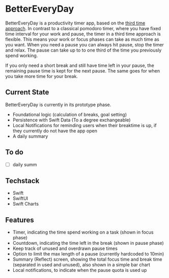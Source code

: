 # BetterEveryDay

BetterEveryDay is a productivity timer app, based on the [third time approach](https://www.lesswrong.com/posts/RWu8eZqbwgB9zaerh/third-time-a-better-way-to-work). In contrast to a classical pomodoro timer, where you have fixed time interval for your work and pause, the timer in a third time approach is flexible. This means your work or focus phases can take as much time as you want. When you need a pause you can always hit pause, stop the timer and relax. The pause can take up to to one third of the time you previously spend working.

If you only need a short break and still have time left in your pause, the remaining pause time is kept for the next pause. The same goes for when you take more time for your break.

## Current State

BetterEveryDay is currently in its prototype phase.

- Foundational logic (calculation of breaks, goal setting)
- Persistence with Swift Data (To a degree exchangeable)
- Local Notifications for reminding users when their breaktime is up, if they currently do not have the app open
- A daily summary

## To do

- [ ] daily summ

## Techstack

- Swift
- SwiftUI
- Swift Charts

## Features

- Timer, indicating the time spend working on a task (shown in focus phase)
- Countdown, indicating the time left in the break (shown in pause phase)
- Keep track of unused and overdrawn pause times
- Option to limit the max length of a pause (currently hardcoded to 10min)
- Summary (Reflect) screen, showing the total focus time and break time (separated in used and unused), also shown in a simple bar chart
- Local notifications, to indicate when the pause quota is used up
